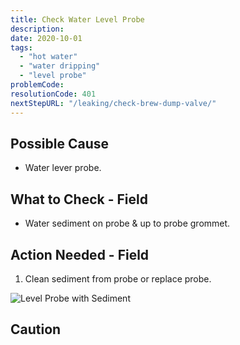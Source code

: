 ```yaml
---
title: Check Water Level Probe
description:
date: 2020-10-01
tags:
  - "hot water"
  - "water dripping"
  - "level probe"
problemCode:
resolutionCode: 401
nextStepURL: "/leaking/check-brew-dump-valve/"
---
```

## Possible Cause

- Water lever probe.

## What to Check - Field

- Water sediment on probe & up to probe grommet.

## Action Needed - Field

1) Clean sediment from probe or replace probe.

![Level Probe with Sediment](/images/part-level-probe-discolored.jpg)

## Caution
